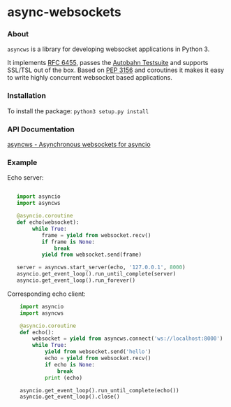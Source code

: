 # async-websockets

<h3>About</h3>

``asyncws`` is a library for developing websocket applications in Python 3.

It implements [RFC 6455](https://tools.ietf.org/html/rfc6455), passes the [Autobahn Testsuite](http://autobahn.ws/testsuite/) and supports SSL/TSL out of the box. Based on [PEP 3156](https://www.python.org/dev/peps/pep-3156/) and coroutines it makes it easy to write highly concurrent websocket based applications. 

<h3>Installation</h3>

To install the package: ``python3 setup.py install``

<h3>API Documentation</h3>

[asyncws - Asynchronous websockets for asyncio](https://async-websockets.readthedocs.org/)

<h3>Example</h3>

Echo server:
`````python

   import asyncio
   import asyncws

   @asyncio.coroutine
   def echo(websocket):
        while True:
           frame = yield from websocket.recv()
           if frame is None:
               break
           yield from websocket.send(frame)

   server = asyncws.start_server(echo, '127.0.0.1', 8000)
   asyncio.get_event_loop().run_until_complete(server)
   asyncio.get_event_loop().run_forever()
`````

Corresponding echo client:
`````python
    import asyncio
    import asyncws

    @asyncio.coroutine
    def echo():
        websocket = yield from asyncws.connect('ws://localhost:8000')
        while True:
            yield from websocket.send('hello')
            echo = yield from websocket.recv()
            if echo is None:
                break
            print (echo)

    asyncio.get_event_loop().run_until_complete(echo())
    asyncio.get_event_loop().close()
`````
